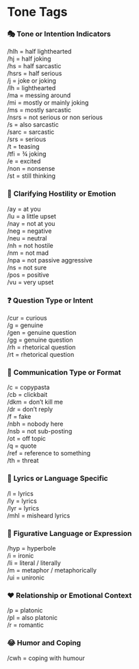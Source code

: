 # Tone Tags

### 🎭 **Tone or Intention Indicators**
/hlh = half lighthearted  
/hj = half joking  
/hs = half sarcastic  
/hsrs = half serious  
/j = joke or joking  
/lh = lighthearted  
/ma = messing around  
/mi = mostly or mainly joking  
/ms = mostly sarcastic  
/nsrs = not serious or non serious  
/s = also sarcastic  
/sarc = sarcastic  
/srs = serious  
/t = teasing  
/tfi = ¾ joking  
/e = excited  
/non = nonsense  
/st = still thinking  

### 🤔 **Clarifying Hostility or Emotion** 
/ay = at you  
/lu = a little upset  
/nay = not at you  
/neg = negative  
/neu = neutral  
/nh = not hostile  
/nm = not mad  
/npa = not passive aggressive  
/ns = not sure  
/pos = positive  
/vu = very upset  

### ❓ **Question Type or Intent** 
/cur = curious  
/g = genuine  
/gen = genuine question  
/gg = genuine question  
/rh = rhetorical question  
/rt = rhetorical question  

### 💬 **Communication Type or Format** 
/c = copypasta  
/cb = clickbait  
/dkm = don’t kill me  
/dr = don’t reply  
/f = fake  
/nbh = nobody here  
/nsb = not sub-posting  
/ot = off topic  
/q = quote  
/ref = reference to something  
/th = threat  


### 🎵 **Lyrics or Language Specific** 
/l = lyrics  
/ly = lyrics  
/lyr = lyrics  
/mhl = misheard lyrics  

### 🧠 **Figurative Language or Expression**
/hyp = hyperbole  
/i = ironic  
/li = literal / literally  
/m = metaphor / metaphorically  
/ui = unironic  

### ❤️ **Relationship or Emotional Context**
/p = platonic  
/pl = also platonic  
/r = romantic  

### 😂 **Humor and Coping**  
/cwh = coping with humour  
